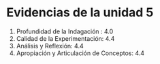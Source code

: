 
# Evidencias de la unidad 5
1. Profundidad de la Indagación : 4.0
2. Calidad de la Experimentación: 4.4
3. Análisis y Reflexión: 4.4
4. Apropiación y Articulación de Conceptos: 4.4

